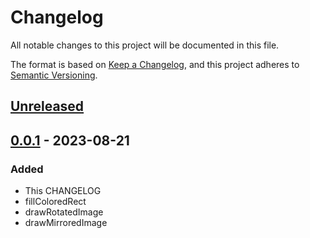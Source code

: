 # Changelog

All notable changes to this project will be documented in this file.

The format is based on [Keep a Changelog](https://keepachangelog.com/en/1.0.0/),
and this project adheres to [Semantic Versioning](https://semver.org/spec/v2.0.0.html).

## [Unreleased]

## [0.0.1] - 2023-08-21

### Added

- This CHANGELOG
- fillColoredRect
- drawRotatedImage
- drawMirroredImage

[unreleased]: https://github.com/taylorhmorris/canvas/compare/v0.0.1...HEAD
[0.0.1]: https://github.com/taylorhmorris/canvas/releases/tag/v0.0.1
